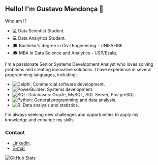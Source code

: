 ## Hello! I'm Gustavo Mendonça 👋

Who am I?
- 💻 Data Scientist Student.
- 💻 Data Analytics Student.
- 🎓 Bachelor's degree in Civil Engineering - UNIFAFIBE.
- 🎓 MBA in Data Science and Analytics - USP/Esalq.

I'm a passionate Senior Systems Development Analyst who loves solving problems and creating innovative solutions. I have experience in several programming languages, including:

- ![Delphi](https://img.shields.io/badge/-Delphi-ED1F35?style=flat-square&logo=delphi&logoColor=white): Commercial software development.
- ![PowerBuilder](https://img.shields.io/badge/-PowerBuilder-68ACE5?style=flat-square&logo=powerbuilder&logoColor=white): Systems development.
- ![SQL](https://img.shields.io/badge/-SQL-CC2927?style=flat-square&logo=postgresql&logoColor=white): Databases: Oracle, MySQL, SQL Server, PostgreSQL.
- ![Python](https://img.shields.io/badge/-Python-3776AB?style=flat-square&logo=python&logoColor=white): General programming and data analysis.
- ![R](https://img.shields.io/badge/-R-276DC3?style=flat-square&logo=r&logoColor=white): Data analysis and statistics.

I'm always seeking new challenges and opportunities to apply my knowledge and enhance my skills.

### Contact

- [LinkedIn](https://www.linkedin.com/in/gustavo-mendon%C3%A7a-498421135/).
- [E-mail](mailto:gustavomendonca2009@hotmail.com)


![GitHub Stats](https://github-readme-stats.vercel.app/api?username=gmendoncaarcemide&show_icons=true&theme=radical)
